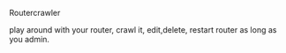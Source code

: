 Routercrawler

play around with your router, crawl it, edit,delete, restart router as long as you admin. 
